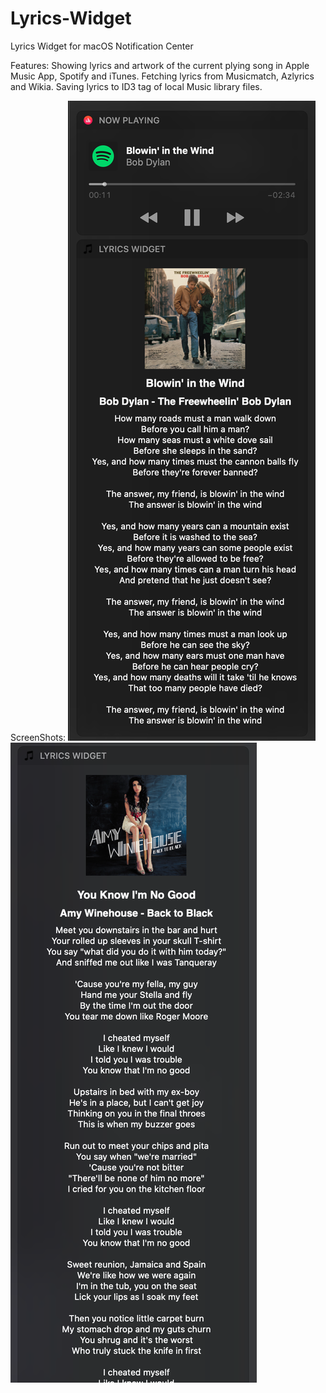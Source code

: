 # Lyrics-Widget
Lyrics Widget for macOS Notification Center

Features:
Showing lyrics and artwork of the current plying song in Apple Music App, Spotify and iTunes.
Fetching lyrics from Musicmatch, Azlyrics and Wikia.
Saving lyrics to ID3 tag of local Music library files. 

ScreenShots:
![Screenshot](https://raw.githubusercontent.com/hamedafra/Lyrics-Widget/master/screenshot/Screen%20Shot-1.png)![Screenshot](https://raw.githubusercontent.com/hamedafra/Lyrics-Widget/master/screenshot/Screen%20Shot-2.png)

